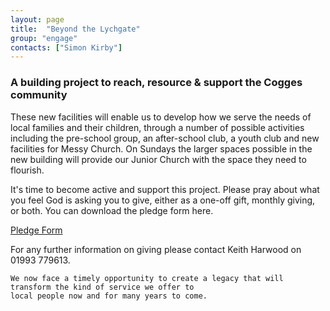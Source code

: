 ```yaml
---
layout: page
title:  "Beyond the Lychgate"
group: "engage"
contacts: ["Simon Kirby"]
---
```


### A building project to reach, resource & support the Cogges community

These new facilities will enable us to develop how we serve the needs of local families and their children, through a number of possible activities including the pre-school group, an after-school club, a youth club and new facilities for Messy Church. On Sundays the larger spaces possible in the new building will provide our Junior Church with the space they need to flourish.

It's time to become active and support this project. Please pray about what you feel God is asking you to give, either as a  one-off gift, monthly giving, or both. You can download the pledge form here.

<a href="https://cogges.github.io/documents/BTL-pledge.pdf">Pledge Form</a>

For any further information on giving please contact Keith Harwood on 01993 779613.

    We now face a timely opportunity to create a legacy that will transform the kind of service we offer to 
    local people now and for many years to come.
